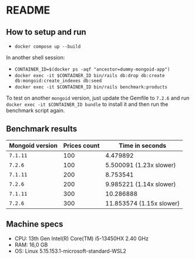 # README

## How to setup and run

- `docker compose up --build`

In another shell session:

- `CONTAINER_ID=$(docker ps -aqf "ancestor=dummy-mongoid-app")`
- `docker exec -it $CONTAINER_ID bin/rails db:drop db:create db:mongoid:create_indexes db:seed`
- `docker exec -it $CONTAINER_ID bin/rails benchmark:products`

To test on another `mongoid` version, just update the Gemfile to `7.2.6` and run `docker exec -it $CONTAINER_ID bundle` to install it and then run the benchmark script again.

## Benchmark results

| Mongoid version | Prices count | Time in seconds          |
| --------------- | ------------ |------------------------- |
| `7.1.11`        | 100          | 4.479892                 |
| `7.2.6`         | 100          | 5.500091 (1.23x slower)  |
| `7.1.11`        | 200          | 8.753541                 |
| `7.2.6`         | 200          | 9.985221 (1.14x slower)  |
| `7.1.11`        | 300          | 10.286888                |
| `7.2.6`         | 300          | 11.853574 (1.15x slower) |

## Machine specs

- CPU: 13th Gen Intel(R) Core(TM) i5-13450HX   2.40 GHz
- RAM: 16,0 GB
- OS:  Linux 5.15.153.1-microsoft-standard-WSL2

